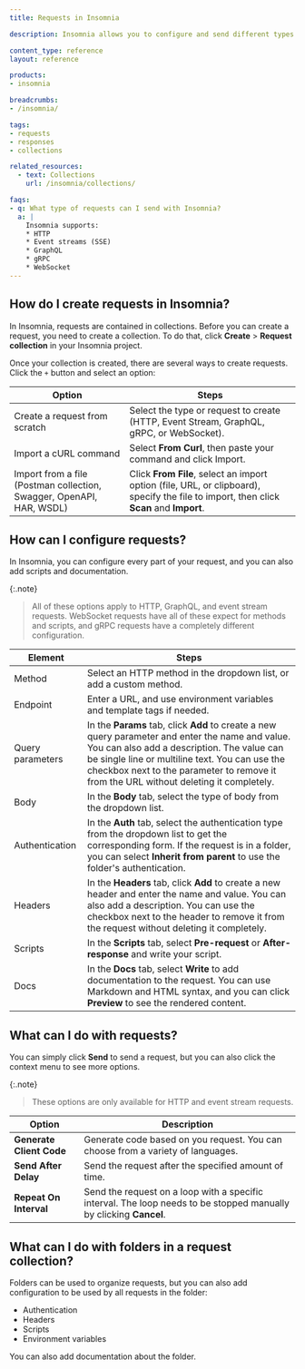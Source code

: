 ```yaml
---
title: Requests in Insomnia

description: Insomnia allows you to configure and send different types of requests.

content_type: reference
layout: reference

products:
- insomnia

breadcrumbs:
- /insomnia/

tags:
- requests
- responses
- collections

related_resources:
  - text: Collections
    url: /insomnia/collections/

faqs:
- q: What type of requests can I send with Insomnia?
  a: |
    Insomnia supports:
    * HTTP
    * Event streams (SSE)
    * GraphQL
    * gRPC
    * WebSocket
---
```


## How do I create requests in Insomnia?

In Insomnia, requests are contained in collections. Before you can create a request, you need to create a collection. To do that, click **Create** > **Request collection** in your Insomnia project.

Once your collection is created, there are several ways to create requests. Click the `+` button and select an option:

|Option|Steps|
|---|---|
|Create a request from scratch|Select the type or request to create (HTTP, Event Stream, GraphQL, gRPC, or WebSocket).|
|Import a cURL command|Select **From Curl**, then paste your command and click Import.|
|Import from a file (Postman collection, Swagger, OpenAPI, HAR, WSDL)|Click **From File**, select an import option (file, URL, or clipboard), specify the file to import, then click **Scan** and **Import**.|

## How can I configure requests?

In Insomnia, you can configure every part of your request, and you can also add scripts and documentation.

{:.note}
> All of these options apply to HTTP, GraphQL, and event stream requests. WebSocket requests have all of these expect for methods and scripts, and gRPC requests have a completely different configuration. <!-- Link to gRPC docs? -->

|Element|Steps|
|---|---|
|Method|Select an HTTP method in the dropdown list, or add a custom method.|
|Endpoint|Enter a URL, and use environment variables and template tags if needed.|
|Query parameters|In the **Params** tab, click **Add** to create a new query parameter and enter the name and value. You can also add a description. The value can be single line or multiline text. You can use the checkbox next to the parameter to remove it from the URL without deleting it completely.|
|Body|In the **Body** tab, select the type of body from the dropdown list.|
|Authentication|In  the **Auth** tab, select the authentication type from the dropdown list to get the corresponding form. If the request is in a folder, you can select **Inherit from parent** to use the folder's authentication.|
|Headers|In the **Headers** tab, click **Add** to create a new header and enter the name and value. You can also add a description. You can use the checkbox next to the header to remove it from the request without deleting it completely.|
|Scripts|In the **Scripts** tab, select **Pre-request** or **After-response** and write your script.|
|Docs|In the **Docs** tab, select **Write** to add documentation to the request. You can use Markdown and HTML syntax, and you can click **Preview** to see the rendered content.|

## What can I do with requests?

You can simply click **Send** to send a request, but you can also click the context menu to see more options.

{:.note}
> These options are only available for HTTP and event stream requests.

|Option|Description|
|---|---|
|**Generate Client Code**|Generate code based on you request. You can choose from a variety of languages.|
|**Send After Delay**|Send the request after the specified amount of time.|
|**Repeat On Interval**|Send the request on a loop with a specific interval. The loop needs to be stopped manually by clicking **Cancel**.|

<!-- The table is missing Send And Download and Download After Send, but I'm seeing weird behavior so I need to check with the team -->

## What can I do with folders in a request collection?

Folders can be used to organize requests, but you can also add configuration to be used by all requests in the folder:

* Authentication
* Headers
* Scripts
* Environment variables

You can also add documentation about the folder.